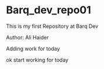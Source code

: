 # Barq_dev_repo01
This is my first Repository at Barq Dev


Author: Ali Haider

Adding work for today

ok start working for today
